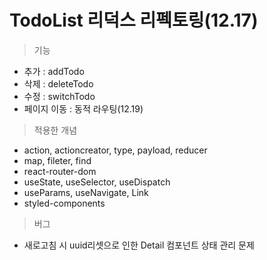 # TodoList 리덕스 리펙토링(12.17)

> 기능

- 추가 : addTodo
- 삭제 : deleteTodo
- 수정 : switchTodo
- 페이지 이동 : 동적 라우팅(12.19)

> 적용한 개념

- action, actioncreator, type, payload, reducer
- map, fileter, find
- react-router-dom
- useState, useSelector, useDispatch
- useParams, useNavigate, Link
- styled-components

> 버그

- 새로고침 시 uuid리셋으로 인한 Detail 컴포넌트 상태 관리 문제
